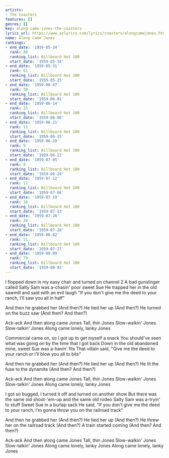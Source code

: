 ```yaml
---
artists:
- The Coasters
features: []
genres: []
key: along-came-jones-the-coasters
lyrics_url: https://www.azlyrics.com/lyrics/coasters/alongcamejones.html
name: Along Came Jones
rankings:
- end_date: '1959-05-24'
  rank: 88
  ranking_list: Billboard Hot 100
  start_date: '1959-05-18'
- end_date: '1959-05-31'
  rank: 61
  ranking_list: Billboard Hot 100
  start_date: '1959-05-25'
- end_date: '1959-06-07'
  rank: 30
  ranking_list: Billboard Hot 100
  start_date: '1959-06-01'
- end_date: '1959-06-14'
  rank: 15
  ranking_list: Billboard Hot 100
  start_date: '1959-06-08'
- end_date: '1959-06-21'
  rank: 13
  ranking_list: Billboard Hot 100
  start_date: '1959-06-15'
- end_date: '1959-06-28'
  rank: 9
  ranking_list: Billboard Hot 100
  start_date: '1959-06-22'
- end_date: '1959-07-05'
  rank: 9
  ranking_list: Billboard Hot 100
  start_date: '1959-06-29'
- end_date: '1959-07-12'
  rank: 11
  ranking_list: Billboard Hot 100
  start_date: '1959-07-06'
- end_date: '1959-07-19'
  rank: 16
  ranking_list: Billboard Hot 100
  start_date: '1959-07-13'
- end_date: '1959-07-26'
  rank: 36
  ranking_list: Billboard Hot 100
  start_date: '1959-07-20'
- end_date: '1959-08-02'
  rank: 51
  ranking_list: Billboard Hot 100
  start_date: '1959-07-27'
- end_date: '1959-08-09'
  rank: 79
  ranking_list: Billboard Hot 100
  start_date: '1959-08-03'
---
```


I flopped down in my easy chair and turned on channel 2
A bad gunslinger called Salty Sam was a-chasin' poor sweet Sue
He trapped her in the old sawmill and said with an evil laugh
"If you don't give me the deed to your ranch, I'll saw you all in half"

And then he grabbed her (And then?)
He tied her up (And then?)
He turned on the buzz saw (And then? And then?)

Ack-ack
And then along came Jones
Tall, thin Jones
Slow-walkin' Jones
Slow-talkin' Jones
Along came lonely, lanky Jones

Commercial came on, so I got up to get myself a snack
You should've seen what was going on by the time that I got back
Down in the old abandoned mine, sweet Sue was a-havin' fits
That villain said, "Give me the deed to your ranch or I'll blow you all to bits"

And then he grabbed her (And then?)
He tied her up (And then?)
He lit the fuse to the dynamite (And then? And then?)

Ack-ack
And then along came Jones
Tall, thin Jones
Slow-walkin' Jones
Slow-talkin' Jones
Along came lonely, lanky Jones

I got so bugged, I turned it off and turned on another show
But there was the same old shoot-'em-up and the same old rodeo
Salty Sam was a-tryin' to stuff Sweet Sue in a burlap sack
He said, "If you don't give me the deed to your ranch, I'm gonna throw you on the railroad track"

And then he grabbed her (And then?)
He tied her up (And then?)
He threw her on the railroad track (And then?)
A train started coming (And then? And then?)

Ack-ack
And then along came Jones
Tall, thin Jones
Slow-walkin' Jones
Slow-talkin' Jones
Along came lonely, lanky Jones
Along came lonely, lanky Jones



